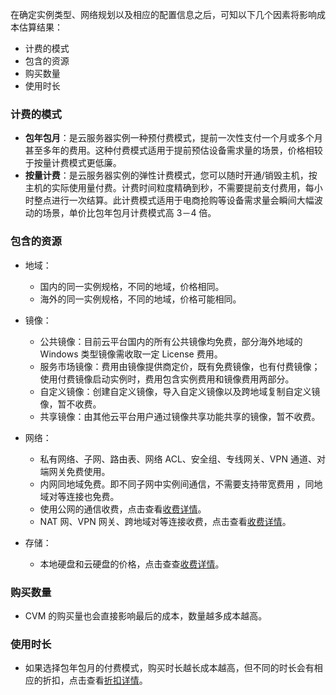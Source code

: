 在确定实例类型、网络规划以及相应的配置信息之后，可知以下几个因素将影响成本估算结果：

- 计费的模式
- 包含的资源
- 购买数量
- 使用时长


### 计费的模式
- **包年包月**：是云服务器实例一种预付费模式，提前一次性支付一个月或多个月甚至多年的费用。这种付费模式适用于提前预估设备需求量的场景，价格相较于按量计费模式更低廉。
-  **按量计费**：是云服务器实例的弹性计费模式，您可以随时开通/销毁主机，按主机的实际使用量付费。计费时间粒度精确到秒，不需要提前支付费用，每小时整点进行一次结算。此计费模式适用于电商抢购等设备需求量会瞬间大幅波动的场景，单价比包年包月计费模式高 3－4 倍。

### 包含的资源
- 地域：
	- 国内的同一实例规格，不同的地域，价格相同。
	- 海外的同一实例规格，不同的地域，价格可能相同。
- 镜像：
	- 公共镜像：目前云平台国内的所有公共镜像均免费，部分海外地域的 Windows 类型镜像需收取一定 License 费用。
	- 服务市场镜像：费用由镜像提供商定价，既有免费镜像，也有付费镜像；使用付费镜像启动实例时，费用包含实例费用和镜像费用两部分。
	- 自定义镜像：创建自定义镜像，导入自定义镜像以及跨地域复制自定义镜像，暂不收费。
	- 共享镜像：由其他云平台用户通过镜像共享功能共享的镜像，暂不收费。

- 网络：
	- 私有网络、子网、路由表、网络 ACL、安全组、专线网关、VPN 通道、对端网关免费使用。
	- 内网同地域免费。即不同子网中实例间通信，不需要支持带宽费用 ，同地域对等连接也免费。
	- 使用公网的通信收费，点击查看[收费详情](http://tcecqpoc.fsphere.cn/document/product/213/10578)。
	- NAT 网、VPN 网关、跨地域对等连接收费，点击查看[收费详情](http://tcecqpoc.fsphere.cn/document/product/215/3078)。

- 存储：
	- 本地硬盘和云硬盘的价格，点击查查[收费详情](http://tcecqpoc.fsphere.cn/document/product/362/2413)。



### 购买数量

- CVM 的购买量也会直接影响最后的成本，数量越多成本越高。

### 使用时长

- 如果选择包年包月的付费模式，购买时长越长成本越高，但不同的时长会有相应的折扣，点击查看[折扣详情](http://tcecqpoc.fsphere.cn/document/product/213/2176)。



